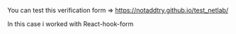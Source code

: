 You can test this verification form => https://notaddtry.github.io/test_netlab/

In this case i worked with React-hook-form 
